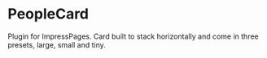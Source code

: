 # PeopleCard
Plugin for ImpressPages. Card built to stack horizontally and come in three presets, large, small and tiny.
